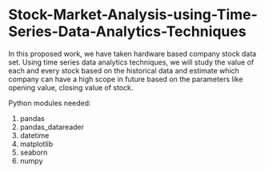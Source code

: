 # Stock-Market-Analysis-using-Time-Series-Data-Analytics-Techniques

In this proposed work, we have taken hardware based company stock data set. Using  time series data analytics techniques, we will study the value of each and every stock based on the historical data and estimate which company can have a high scope in future based on the parameters like opening value, closing value of stock.

Python modules needed:
1. pandas
2. pandas_datareader
3. datetime
4. matplotlib
5. seaborn
6. numpy
